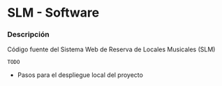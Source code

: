 # SLM - Software

### Descripción

Código fuente del Sistema Web de Reserva de Locales Musicales (SLM)

`TODO`
- Pasos para el despliegue local del proyecto

